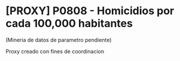 # [PROXY] P0808 - Homicidios por cada 100,000 habitantes

(Mineria de datos de parametro pendiente)

Proxy creado con fines de coordinacion